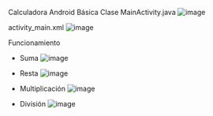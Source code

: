 Calculadora Android Básica
Clase MainActivity.java
![image](https://github.com/1-GabyiO/App_Calculadora/assets/106556297/74e1ffe1-68a6-4267-aabe-86bce0d81ba7)

activity_main.xml
![image](https://github.com/1-GabyiO/App_Calculadora/assets/106556297/70f62464-7da7-44f6-a2e0-9532e3062f19)

Funcionamiento
- Suma
![image](https://github.com/1-GabyiO/App_Calculadora/assets/106556297/cd029c12-bc3b-40db-85dd-70ad8a68fe0b)

- Resta
![image](https://github.com/1-GabyiO/App_Calculadora/assets/106556297/3997936b-4a88-49fa-8218-4963d21e9a5e)

- Multiplicación
![image](https://github.com/1-GabyiO/App_Calculadora/assets/106556297/eb5071ac-e31f-4959-9daa-220d2cd4d2b4)

- División
![image](https://github.com/1-GabyiO/App_Calculadora/assets/106556297/8c456a20-b7dd-4d36-b4db-f8ec6f073c58)
